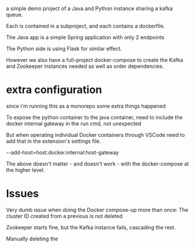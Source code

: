 a simple demo project of a Java and Python instance sharing a kafka queue.

Each is contained in a subproject, and each contains a dockerfile.

The Java app is a simple Spring application with only 2 endpoints

The Python side is using Flask for similar effect.

However we also have a full-project docker-compose to create the Kafka and Zookeeper instances needed as well as order dependencies.




# extra configuration

since i'm running this as a monorepo some extra things happened

To expose the python container to the java container, need to include the docker internal gateway in the run cmd, not unexpected

But when operating individual Docker containers through VSCode need to add that in the extension's settings file.

--add-host=host.docker.internal:host-gateway

The above doesn't matter - and doesn't work - with the docker-compose at the higher level.




# Issues

Very dumb issue when doing the Docker compose-up more than once: The cluster ID created from a previous is not deleted

Zookeeper starts fine, but the Kafka instance fails, cascading the rest.

Manually deleting the 